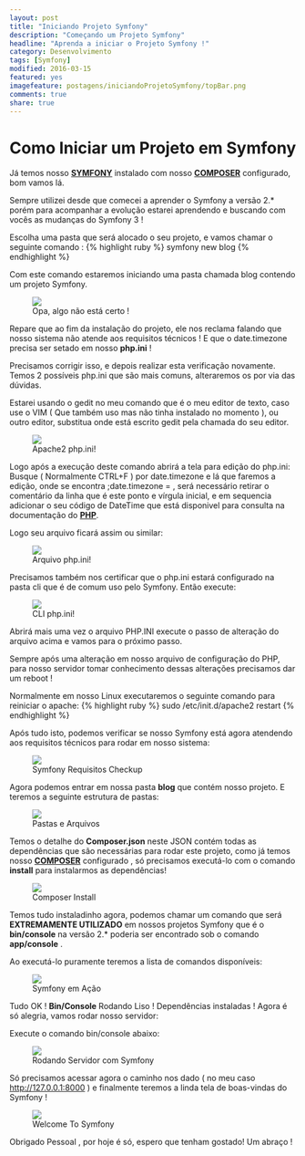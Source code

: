 ```yaml
---
layout: post
title: "Iniciando Projeto Symfony"
description: "Começando um Projeto Symfony"
headline: "Aprenda a iniciar o Projeto Symfony !"
category: Desenvolvimento
tags: [Symfony]
modified: 2016-03-15
featured: yes
imagefeature: postagens/iniciandoProjetoSymfony/topBar.png
comments: true
share: true
---
```


Como Iniciar um Projeto em Symfony
==================================

Já temos nosso **[SYMFONY](http://jhoemrs.github.io/desenvolvimento/symfonyInstall)** instalado com nosso **[COMPOSER](http://jhoemrs.github.io/desenvolvimento/composerInstall)** configurado, bom vamos lá.

Sempre utilizei desde que comecei a aprender o Symfony a versão 2.* porém para acompanhar a evolução estarei aprendendo e buscando com vocês as mudanças do Symfony 3 !

Escolha uma pasta que será alocado o seu projeto, e vamos chamar o seguinte comando :
{% highlight ruby %}
symfony new blog
{% endhighlight %}

Com este comando estaremos iniciando uma pasta chamada blog contendo um projeto Symfony.

<figure>
	<img src="{{ site.url }}/images/postagens/iniciandoProjetoSymfony/setTimeZone.png">
	<figcaption><a data-toggle="tooltip" title="Precisamos setar o TimeZone">Opa, algo não está certo !</a></figcaption>
</figure>

Repare que ao fim da instalação do projeto, ele nos reclama falando que nosso sistema não atende aos requisitos técnicos !
E que o date.timezone precisa ser setado em nosso **php.ini** !

Precisamos corrigir isso, e depois realizar esta verificação novamente.
Temos 2 possíveis php.ini que são mais comuns, alteraremos os por via das dúvidas.

Estarei usando o gedit no meu comando que é o meu editor de texto, caso use o VIM ( Que também uso mas não tinha instalado no momento ), ou outro editor, substitua onde está escrito gedit pela chamada do seu editor.

<figure>
	<img src="{{ site.url }}/images/postagens/iniciandoProjetoSymfony/sudoGeditPhpIni.png">
	<figcaption><a data-toggle="tooltip" title="Primeiro Possível php.ini">Apache2 php.ini!</a></figcaption>
</figure>

Logo após a execução deste comando abrirá a tela para edição do php.ini:
Busque ( Normalmente CTRL+F ) por date.timezone e lá que faremos a edição, onde se encontra ;date.timezone = , será necessário retirar o comentário da linha que é este ponto e vírgula inicial, e em sequencia adicionar o seu código de DateTime que está disponivel para consulta na documentação do **[PHP](http://php.net/manual/pt_BR/timezones.php)**.

Logo seu arquivo ficará assim ou similar:

<figure>
	<img src="{{ site.url }}/images/postagens/iniciandoProjetoSymfony/phpIni.png">
	<figcaption><a data-toggle="tooltip" title="php.ini">Arquivo php.ini!</a></figcaption>
</figure>

Precisamos também nos certificar que o php.ini estará configurado na pasta cli que é de comum uso pelo Symfony.
Então execute:

<figure>
	<img src="{{ site.url }}/images/postagens/iniciandoProjetoSymfony/sudoGeditPhpIni2.png">
	<figcaption><a data-toggle="tooltip" title="Segundo Possível php.ini">CLI php.ini!</a></figcaption>
</figure>

Abrirá mais uma vez o arquivo PHP.INI execute o passo de alteração do arquivo acima e vamos para o próximo passo.

Sempre após uma alteração em nosso arquivo de configuração do PHP, para nosso servidor tomar conhecimento dessas alterações precisamos dar um reboot !

Normalmente em nosso Linux executaremos o seguinte comando para reiniciar o apache:
{% highlight ruby %}
sudo /etc/init.d/apache2 restart
{% endhighlight %}

Após tudo isto, podemos verificar se nosso Symfony está agora atendendo aos requisitos técnicos para rodar em nosso sistema:
<figure>
 <img src="{{ site.url }}/images/postagens/iniciandoProjetoSymfony/checkSymfonyOk.png">
 <figcaption><a data-toggle="tooltip" title="Aleluia !">Symfony Requisitos Checkup</a></figcaption>
</figure>

Agora podemos entrar em nossa pasta **blog** que contém nosso projeto.
E teremos a seguinte estrutura de pastas:
<figure>
 <img src="{{ site.url }}/images/postagens/iniciandoProjetoSymfony/estruturaPastas.png">
 <figcaption><a data-toggle="tooltip" title="Repare no Composer !">Pastas e Arquivos</a></figcaption>
</figure>

Temos o detalhe do **Composer.json** neste JSON contém todas as dependências que são necessárias para rodar este projeto, como já temos nosso **[COMPOSER](http://jhoemrs.github.io/desenvolvimento/composerInstall)** configurado , só precisamos executá-lo com o comando **install** para instalarmos as dependências!
<figure>
 <img src="{{ site.url }}/images/postagens/iniciandoProjetoSymfony/composerInstall.png">
 <figcaption><a data-toggle="tooltip" title="Composer em Ação !">Composer Install</a></figcaption>
</figure>

Temos tudo instaladinho agora, podemos chamar um comando que será **EXTREMAMENTE UTILIZADO** em nossos projetos Symfony que é o **bin/console** na versão 2.* poderia ser encontrado sob o comando **app/console** .

Ao executá-lo puramente teremos a lista de comandos disponíveis:
<figure>
 <img src="{{ site.url }}/images/postagens/iniciandoProjetoSymfony/binConsole.png">
 <figcaption><a data-toggle="tooltip" title="Bin/Console Wins!">Symfony em Ação</a></figcaption>
</figure>

Tudo OK ! **Bin/Console** Rodando Liso ! Dependências instaladas ! Agora é só alegria, vamos rodar nosso servidor:

Execute o comando bin/console abaixo:
<figure>
 <img src="{{ site.url }}/images/postagens/iniciandoProjetoSymfony/binConsoleServerRun.png">
 <figcaption><a data-toggle="tooltip" title="Bin/Console Wins!">Rodando Servidor com Symfony</a></figcaption>
</figure>

Só precisamos acessar agora o caminho nos dado ( no meu caso http://127.0.0.1:8000 ) e finalmente teremos a linda tela de boas-vindas do Symfony !
<figure>
 <img src="{{ site.url }}/images/postagens/iniciandoProjetoSymfony/projectStarted.png">
 <figcaption><a data-toggle="tooltip" title="Symfony Wins!">Welcome To Symfony</a></figcaption>
</figure>

Obrigado Pessoal , por hoje é só, espero que tenham gostado! Um abraço !
